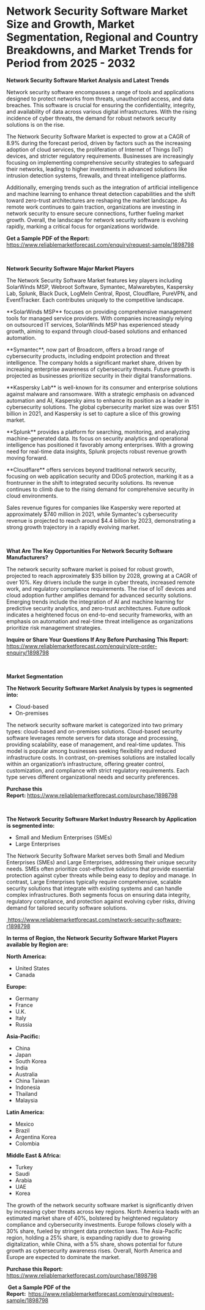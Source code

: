 <p><h1>Network Security Software Market Size and Growth, Market Segmentation, Regional and Country Breakdowns, and Market Trends for Period from 2025 -  2032</h1></p><p><strong>Network Security Software Market Analysis and Latest Trends</strong></p>
<p><p>Network security software encompasses a range of tools and applications designed to protect networks from threats, unauthorized access, and data breaches. This software is crucial for ensuring the confidentiality, integrity, and availability of data across various digital infrastructures. With the rising incidence of cyber threats, the demand for robust network security solutions is on the rise.</p><p>The Network Security Software Market is expected to grow at a CAGR of 8.9% during the forecast period, driven by factors such as the increasing adoption of cloud services, the proliferation of Internet of Things (IoT) devices, and stricter regulatory requirements. Businesses are increasingly focusing on implementing comprehensive security strategies to safeguard their networks, leading to higher investments in advanced solutions like intrusion detection systems, firewalls, and threat intelligence platforms.</p><p>Additionally, emerging trends such as the integration of artificial intelligence and machine learning to enhance threat detection capabilities and the shift toward zero-trust architectures are reshaping the market landscape. As remote work continues to gain traction, organizations are investing in network security to ensure secure connections, further fueling market growth. Overall, the landscape for network security software is evolving rapidly, marking a critical focus for organizations worldwide.</p></p>
<p><strong>Get a Sample PDF of the Report:&nbsp;</strong> <a href="https://www.reliablemarketforecast.com/enquiry/request-sample/1898798?utm_campaign=3195&utm_medium=2&utm_source=Github&utm_content=ia&utm_term=19042025&utm_id=network-security-software">https://www.reliablemarketforecast.com/enquiry/request-sample/1898798</a></p>
<p>&nbsp;</p>
<p><strong>Network Security Software Major Market Players</strong></p>
<p><p>The Network Security Software Market features key players including SolarWinds MSP, Webroot Software, Symantec, Malwarebytes, Kaspersky Lab, Splunk, Black Duck, LogMeIn Central, Rpost, Cloudflare, PureVPN, and EventTracker. Each contributes uniquely to the competitive landscape.</p><p>**SolarWinds MSP** focuses on providing comprehensive management tools for managed service providers. With companies increasingly relying on outsourced IT services, SolarWinds MSP has experienced steady growth, aiming to expand through cloud-based solutions and enhanced automation.</p><p>**Symantec**, now part of Broadcom, offers a broad range of cybersecurity products, including endpoint protection and threat intelligence. The company holds a significant market share, driven by increasing enterprise awareness of cybersecurity threats. Future growth is projected as businesses prioritize security in their digital transformations.</p><p>**Kaspersky Lab** is well-known for its consumer and enterprise solutions against malware and ransomware. With a strategic emphasis on advanced automation and AI, Kaspersky aims to enhance its position as a leader in cybersecurity solutions. The global cybersecurity market size was over $151 billion in 2021, and Kaspersky is set to capture a slice of this growing market.</p><p>**Splunk** provides a platform for searching, monitoring, and analyzing machine-generated data. Its focus on security analytics and operational intelligence has positioned it favorably among enterprises. With a growing need for real-time data insights, Splunk projects robust revenue growth moving forward.</p><p>**Cloudflare** offers services beyond traditional network security, focusing on web application security and DDoS protection, marking it as a frontrunner in the shift to integrated security solutions. Its revenue continues to climb due to the rising demand for comprehensive security in cloud environments.</p><p>Sales revenue figures for companies like Kaspersky were reported at approximately $740 million in 2021, while Symantec's cybersecurity revenue is projected to reach around $4.4 billion by 2023, demonstrating a strong growth trajectory in a rapidly evolving market.</p></p>
<p>&nbsp;</p>
<p><strong>What Are The Key Opportunities For Network Security Software Manufacturers?</strong></p>
<p><p>The network security software market is poised for robust growth, projected to reach approximately $35 billion by 2028, growing at a CAGR of over 10%. Key drivers include the surge in cyber threats, increased remote work, and regulatory compliance requirements. The rise of IoT devices and cloud adoption further amplifies demand for advanced security solutions. Emerging trends include the integration of AI and machine learning for predictive security analytics, and zero-trust architectures. Future outlook indicates a heightened focus on end-to-end security frameworks, with an emphasis on automation and real-time threat intelligence as organizations prioritize risk management strategies.</p></p>
<p><strong>Inquire or Share Your Questions If Any Before Purchasing This Report:</strong> <a href="https://www.reliablemarketforecast.com/enquiry/pre-order-enquiry/1898798?utm_campaign=3195&utm_medium=2&utm_source=Github&utm_content=ia&utm_term=19042025&utm_id=network-security-software">https://www.reliablemarketforecast.com/enquiry/pre-order-enquiry/1898798</a></p>
<p>&nbsp;</p>
<p><strong>Market Segmentation</strong></p>
<p><strong>The Network Security Software Market Analysis by types is segmented into:</strong></p>
<p><ul><li>Cloud-based</li><li>On-premises</li></ul></p>
<p><p>The network security software market is categorized into two primary types: cloud-based and on-premises solutions. Cloud-based security software leverages remote servers for data storage and processing, providing scalability, ease of management, and real-time updates. This model is popular among businesses seeking flexibility and reduced infrastructure costs. In contrast, on-premises solutions are installed locally within an organization’s infrastructure, offering greater control, customization, and compliance with strict regulatory requirements. Each type serves different organizational needs and security preferences.</p></p>
<p><strong>Purchase this Report:&nbsp;</strong><a href="https://www.reliablemarketforecast.com/purchase/1898798?utm_campaign=3195&utm_medium=2&utm_source=Github&utm_content=ia&utm_term=19042025&utm_id=network-security-software">https://www.reliablemarketforecast.com/purchase/1898798</a></p>
<p>&nbsp;</p>
<p><strong>The Network Security Software Market Industry Research by Application is segmented into:</strong></p>
<p><ul><li>Small and Medium Enterprises (SMEs)</li><li>Large Enterprises</li></ul></p>
<p><p>The Network Security Software Market serves both Small and Medium Enterprises (SMEs) and Large Enterprises, addressing their unique security needs. SMEs often prioritize cost-effective solutions that provide essential protection against cyber threats while being easy to deploy and manage. In contrast, Large Enterprises typically require comprehensive, scalable security solutions that integrate with existing systems and can handle complex infrastructures. Both segments focus on ensuring data integrity, regulatory compliance, and protection against evolving cyber risks, driving demand for tailored security software solutions.</p></p>
<p><a href="https://www.reliablemarketforecast.com/network-security-software-r1898798?utm_campaign=3195&utm_medium=2&utm_source=Github&utm_content=ia&utm_term=19042025&utm_id=network-security-software">&nbsp;https://www.reliablemarketforecast.com/network-security-software-r1898798</a></p>
<p><strong>In terms of Region, the Network Security Software Market Players available by Region are:</strong></p>
<p>
    <p> <strong> North America: </strong>
        <ul>
            <li>United States</li>
            <li>Canada</li>
        </ul>
        </p> 
    <p> <strong> Europe: </strong>
        <ul>
            <li>Germany</li>
            <li>France</li>
            <li>U.K.</li>
            <li>Italy</li>
            <li>Russia</li>
        </ul>
        </p> 
    <p> <strong> Asia-Pacific: </strong>
        <ul>
            <li>China</li>
            <li>Japan</li>
            <li>South Korea</li>
            <li>India</li>
            <li>Australia</li>
            <li>China Taiwan</li>
            <li>Indonesia</li>
            <li>Thailand</li>
            <li>Malaysia</li>
        </ul>
        </p> 
    <p> <strong> Latin America: </strong>
        <ul>
            <li>Mexico</li>
            <li>Brazil</li>
            <li>Argentina Korea</li>
            <li>Colombia</li>
        </ul>
        </p> 
    <p> <strong> Middle East & Africa: </strong>
        <ul>
            <li>Turkey</li>
            <li>Saudi</li>
            <li>Arabia</li>
            <li>UAE</li>
            <li>Korea</li>
        </ul>
    </p>
    </p>
<p><p>The growth of the network security software market is significantly driven by increasing cyber threats across key regions. North America leads with an estimated market share of 40%, bolstered by heightened regulatory compliance and cybersecurity investments. Europe follows closely with a 30% share, fueled by stringent data protection laws. The Asia-Pacific region, holding a 25% share, is expanding rapidly due to growing digitalization, while China, with a 5% share, shows potential for future growth as cybersecurity awareness rises. Overall, North America and Europe are expected to dominate the market.</p></p>
<p><strong>Purchase this Report: </strong><a href="https://www.reliablemarketforecast.com/purchase/1898798?utm_campaign=3195&utm_medium=2&utm_source=Github&utm_content=ia&utm_term=19042025&utm_id=network-security-software">https://www.reliablemarketforecast.com/purchase/1898798</a></p>
<p>&nbsp;<strong>Get a Sample PDF of the Report:&nbsp;&nbsp;</strong><a href="https://www.reliablemarketforecast.com/enquiry/request-sample/1898798?utm_campaign=3195&utm_medium=2&utm_source=Github&utm_content=ia&utm_term=19042025&utm_id=network-security-software">https://www.reliablemarketforecast.com/enquiry/request-sample/1898798</a></p>
<p><strong></strong></p>
<p><p></p><p></p><p></p></p>
